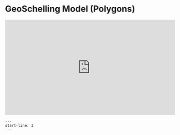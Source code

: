 # GeoSchelling Model (Polygons)

<iframe
    width="560"
    height="315"
    src="https://www.youtube.com/embed/ZnBk_eSw0_M"
    frameborder="0"
    allowfullscreen>
</iframe>

```{include} ../../examples/geo_schelling/README.md
---
start-line: 3
---
```

